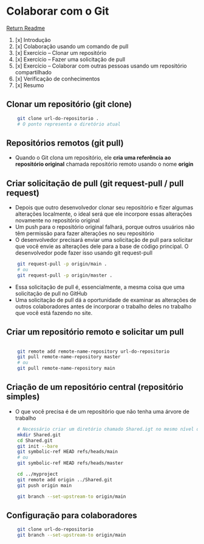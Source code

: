 # Colaborar com o Git

[Return Readme](../README.md)

1. [x] Introdução
2. [x] Colaboração usando um comando de pull
3. [x] Exercício – Clonar um repositório
4. [x] Exercício – Fazer uma solicitação de pull
5. [x] Exercício – Colaborar com outras pessoas usando um repositório compartilhado
6. [x] Verificação de conhecimentos
7. [x] Resumo

## Clonar um repositório (git clone)

```bash
    git clone url-do-repositorio .
    # O ponto representa o diretório atual
```

## Repositórios remotos (git pull)

- Quando o Git clona um repositório, ele **cria uma referência ao repositório original** chamada repositório remoto usando o nome **origin**

## Criar solicitação de pull (git request-pull / pull request)

- Depois que outro desenvolvedor clonar seu repositório e fizer algumas alterações localmente, o ideal será que ele incorpore essas alterações novamente no repositório original
- Um push para o repositório original falhará, porque outros usuários não têm permissão para fazer alterações no seu repositório
- O desenvolvedor precisará enviar uma solicitação de pull para solicitar que você envie as alterações dele para a base de código principal. O desenvolvedor pode fazer isso usando git request-pull

```bash
    git request-pull -p origin/main .
    # ou
    git request-pull -p origin/master .
```

- Essa solicitação de pull é, essencialmente, a mesma coisa que uma solicitação de pull no GitHub
- Uma solicitação de pull dá a oportunidade de examinar as alterações de outros colaboradores antes de incorporar o trabalho deles no trabalho que você está fazendo no site.

## Criar um repositório remoto e solicitar um pull

```bash

    git remote add remote-name-repository url-do-repositorio
    git pull remote-name-repository master
    # ou
    git pull remote-name-repository main
```

## Criação de um repositório central (repositório simples)

- O que você precisa é de um repositório que não tenha uma árvore de trabalho

```bash
    # Necessário criar um diretório chamado Shared.igt no mesmo nível do diretório do projeto (este nome não é obrigatório)
    mkdir Shared.git
    cd Shared.git
    git init --bare
    git symbolic-ref HEAD refs/heads/main
    # ou
    git symbolic-ref HEAD refs/heads/master

    cd ../myproject
    git remote add origin ../Shared.git
    git push origin main

    git branch --set-upstream-to origin/main
```

## Configuração para colaboradores

```bash
    git clone url-do-repositorio
    git branch --set-upstream-to origin/main
```

